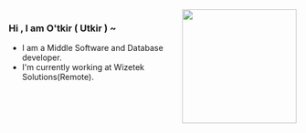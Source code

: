 <img align='right' src='https://media.giphy.com/media/bcKmIWkUMCjVm/giphy.gif' width='200"'>

### Hi , I am O'tkir ( Utkir ) ~ 

 - I am a Middle Software and Database developer.
 - I'm currently working at Wizetek Solutions(Remote). 

